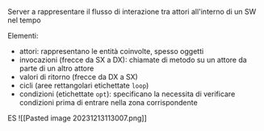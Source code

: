 Server a rappresentare il flusso di interazione tra attori all'interno di un SW nel tempo

Elementi:
- attori: rappresentano le entità coinvolte, spesso oggetti
- invocazioni (frecce da SX a DX): chiamate di metodo su un attore da parte di un altro attore
- valori di ritorno (frecce da DX a SX)
- cicli (aree rettangolari etichettate `loop`)
- condizioni (etichettate `opt`): specificano la necessita di verificare condizioni prima di entrare nella zona corrispondente

ES
![[Pasted image 20231213113007.png]]